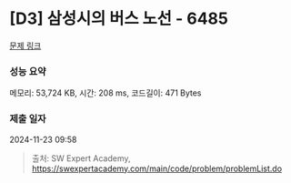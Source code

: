 # [D3] 삼성시의 버스 노선 - 6485 

[문제 링크](https://swexpertacademy.com/main/code/problem/problemDetail.do?contestProbId=AWczm7QaACgDFAWn) 

### 성능 요약

메모리: 53,724 KB, 시간: 208 ms, 코드길이: 471 Bytes

### 제출 일자

2024-11-23 09:58



> 출처: SW Expert Academy, https://swexpertacademy.com/main/code/problem/problemList.do